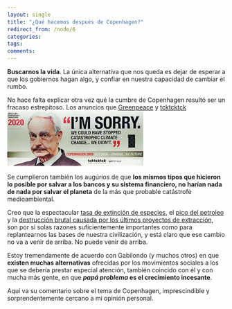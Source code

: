 ```yaml
---
layout: single
title: "¿Qué hacemos después de Copenhagen?"
redirect_from: /node/6
categories:
tags: 
comments: 
---
```

**Buscarnos la vida**. La única alternativa que nos queda es dejar de esperar a que los gobiernos hagan algo, y confiar en nuestra capacidad de cambiar el rumbo.

No hace falta explicar otra vez qué la cumbre de Copenhagen resultó ser un fracaso estrepitoso. Los anuncios que [Greenpeace](http://www.greenpeace.org/espana/) y [tcktcktck](http://tcktcktck.org/es)![](/images/posts/2010-01-03-que-hacemos-despues-de-copenhagen/zpgreenpeace_1-314x127.jpg)

Se cumplieron también los augúrios de que **los mismos tipos que hicieron lo posible por salvar a los bancos y su sistema financiero, no harían nada de nada por salvar el planeta** de la más que probable catástrofe medioambiental.

Creo que la espectacular [tasa de extinción de especies](http://es.wikipedia.org/wiki/Extinci%C3%B3n_masiva_del_Holoceno#Hip.C3.B3tesis_humana), el [pico del petroleo](http://www.youtube.com/watch?v=yFUHdwtpzNQ) y la [destrucción brutal causada por los últimos proyectos de extracción](http://www.flickr.com/photos/greenpeaceinternational/sets/72157622250648761/show/with/3924979185/), son por si solas razones suficientemente importantes como para replantearnos las bases de nuestra civilización, y está claro que ese cambio no va a venir de arriba. No puede venir de arriba.

Estoy tremendamente de acuerdo con Gabilondo (y muchos otros) en que **existen muchas alternativas** ofrecidas por los movimientos sociales a los que se debería prestar especial atención, también coincido con él y con mucha más gente, en que **_papá problema_ es el crecimiento incesante**.

Aquí va su comentario sobre el tema de Copenhagen, imprescindible y sorprendentemente cercano a mi opinión personal.

<object data="http://www.youtube.com/v/YyMkxiBJ2m4" type="application/x-shockwave-flash" height="350" width="425"><param name="data" value="http://www.youtube.com/v/YyMkxiBJ2m4"><param name="src" value="http://www.youtube.com/v/YyMkxiBJ2m4"></object>
